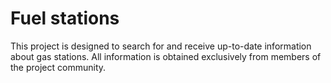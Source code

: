 # Fuel stations

This project is designed to search for and receive up-to-date information about gas stations. All information is obtained exclusively from members of the project community.
